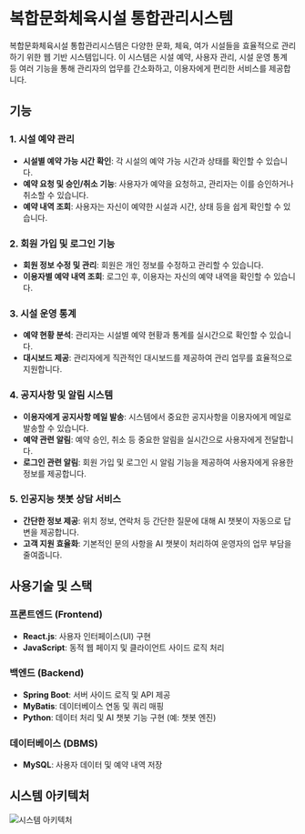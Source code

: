 # 복합문화체육시설 통합관리시스템
복합문화체육시설 통합관리시스템은 다양한 문화, 체육, 여가 시설들을 효율적으로 관리하기 위한 웹 기반 시스템입니다.
이 시스템은 시설 예약, 사용자 관리, 시설 운영 통계 등 여러 기능을 통해 관리자의 업무를 간소화하고, 이용자에게 편리한 서비스를 제공합니다.


## 기능
### 1. 시설 예약 관리
* **시설별 예약 가능 시간 확인**: 각 시설의 예약 가능 시간과 상태를 확인할 수 있습니다.
* **예약 요청 및 승인/취소 기능**: 사용자가 예약을 요청하고, 관리자는 이를 승인하거나 취소할 수 있습니다.
* **예약 내역 조회**: 사용자는 자신이 예약한 시설과 시간, 상태 등을 쉽게 확인할 수 있습니다.

### 2. 회원 가입 및 로그인 기능
* **회원 정보 수정 및 관리**: 회원은 개인 정보를 수정하고 관리할 수 있습니다.
* **이용자별 예약 내역 조회**: 로그인 후, 이용자는 자신의 예약 내역을 확인할 수 있습니다.
  
### 3. 시설 운영 통계
* **예약 현황 분석**: 관리자는 시설별 예약 현황과 통계를 실시간으로 확인할 수 있습니다.
* **대시보드 제공**: 관리자에게 직관적인 대시보드를 제공하여 관리 업무를 효율적으로 지원합니다.

### 4. 공지사항 및 알림 시스템
* **이용자에게 공지사항 메일 발송**: 시스템에서 중요한 공지사항을 이용자에게 메일로 발송할 수 있습니다.
* **예약 관련 알림**: 예약 승인, 취소 등 중요한 알림을 실시간으로 사용자에게 전달합니다.
* **로그인 관련 알림**: 회원 가입 및 로그인 시 알림 기능을 제공하여 사용자에게 유용한 정보를 제공합니다.

### 5. 인공지능 챗봇 상담 서비스
* **간단한 정보 제공**: 위치 정보, 연락처 등 간단한 질문에 대해 AI 챗봇이 자동으로 답변을 제공합니다.
* **고객 지원 효율화**: 기본적인 문의 사항을 AI 챗봇이 처리하여 운영자의 업무 부담을 줄여줍니다.

## 사용기술 및 스택
### 프론트엔드 (Frontend)
* **React.js**: 사용자 인터페이스(UI) 구현
* **JavaScript**: 동적 웹 페이지 및 클라이언트 사이드 로직 처리

### 백엔드 (Backend)
* **Spring Boot**: 서버 사이드 로직 및 API 제공
* **MyBatis**: 데이터베이스 연동 및 쿼리 매핑
* **Python**: 데이터 처리 및 AI 챗봇 기능 구현 (예: 챗봇 엔진)

### 데이터베이스 (DBMS)
* **MySQL**: 사용자 데이터 및 예약 내역 저장




## 시스템 아키텍처
![시스템 아키텍처](https://eastern-citrus-892.notion.site/image/https%3A%2F%2Fprod-files-secure.s3.us-west-2.amazonaws.com%2Fef6770bf-b843-4e72-8526-4e51c7ebf7b9%2Fcfecd989-d84c-495d-b66e-6b4602dfeff1%2Fsmarty_%25EB%25B3%25B5%25ED%2595%25A9%25EB%25AC%25B8%25ED%2599%2594_%25EC%25B2%25B4%25EC%259C%25A1%25EC%258B%259C%25EC%2584%25A4_%25ED%2586%25B5%25ED%2595%25A9%25EA%25B4%2580%25EB%25A6%25AC_%25EC%258B%259C%25EC%258A%25A4%25ED%2585%259C.png?table=block&id=16f0573b-9fca-8056-b9d3-fd5bca6ea495&spaceId=ef6770bf-b843-4e72-8526-4e51c7ebf7b9&width=2000&userId=&cache=v2)
